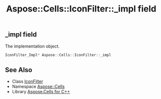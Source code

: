 ﻿---
title: Aspose::Cells::IconFilter::_impl field
linktitle: _impl
second_title: Aspose.Cells for C++ API Reference
description: 'Aspose::Cells::IconFilter::_impl field. The implementation object in C++.'
type: docs
weight: 1000
url: /cpp/aspose.cells/iconfilter/_impl/
---
## _impl field


The implementation object.

```cpp
IconFilter_Impl* Aspose::Cells::IconFilter::_impl
```

## See Also

* Class [IconFilter](../)
* Namespace [Aspose::Cells](../../)
* Library [Aspose.Cells for C++](../../../)
